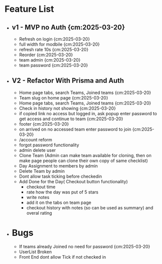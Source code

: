 # Feature List

- ## v1 - MVP no Auth {cm:2025-03-20}

  - Refresh on login {cm:2025-03-20}
  - full width for modbile {cm:2025-03-20}
  - refresh rate 10s {cm:2025-03-20}
  - Reorder {cm:2025-03-20}
  - team admin {cm:2025-03-20}
  - team password {cm:2025-03-20}

- ## V2 - Refactor With Prisma and Auth

  - Home page tabs, search Teams, Joined teams {cm:2025-03-20}
  - Team slug on home page {cm:2025-03-20}
  - Home page tabs, search Teams, Joined teams {cm:2025-03-20}
  - Check in history not showing {cm:2025-03-20}
  - if copied link no access but logged in, ask popup enter password to get access and continue to team {cm:2025-03-20}
  - footer {cm:2025-03-20}
  - on arrived on no accessed team enter password to join {cm:2025-03-20}
  - /account reform
  - forgot password functionality
  - admin delete user
  - Clone Team (Admin can make team available for cloning, then on make page people can clone their own copy of same checklist)
  - Day Assignment to members by admin
  - Delete Team by admin
  - Dont allow task ticking before checkedin
  - Add Done for the Day( Checkout button functionality)
    - checkout time
    - rate how the day was put of 5 stars
    - write notes
    - add it on the tabs on team page
    - checkout history with notes (so can be used as summary) and overal rating

- # Bugs

  - If teams already Joined no need for password {cm:2025-03-20}
  - UserList Broken
  - Front End dont allow Tick if not checked in
